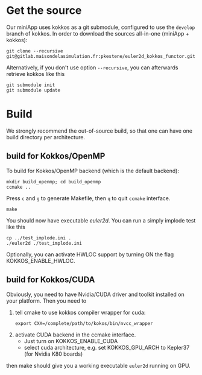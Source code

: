 # Get the source

Our miniApp uses kokkos as a git submodule, configured to use the `develop` branch of kokkos.
In order to download the sources all-in-one (miniApp + kokkos):

```shell
git clone --recursive git@gitlab.maisondelasimulation.fr:pkestene/euler2d_kokkos_functor.git
```

Alternatively, if you don't use option `--recursive`, you can afterwards retrieve kokkos like this
```shell
git submodule init
git submodule update
```

# Build

We strongly recommend the out-of-source build, so that one can have one build directory per architecture.

## build for Kokkos/OpenMP

To build for Kokkos/OpenMP backend (which is the default backend):
```shell
mkdir build_openmp; cd build_openmp
ccmake ..
```
Press `c` and `g` to generate Makefile, then `q` to quit `ccmake` interface.

```shell
make
```

You should now have executable *euler2d*. You can run a simply implode test like this
```shell
cp ../test_implode.ini .
./euler2d ./test_implode.ini
```

Optionally, you can activate HWLOC support by turning ON the flag KOKKOS_ENABLE_HWLOC.


## build for Kokkos/CUDA

Obviously, you need to have Nvidia/CUDA driver and toolkit installed on your platform.
Then you need to
 1. tell cmake to use kokkos compiler wrapper for cuda:
    ```shell
    export CXX=/complete/path/to/kokos/bin/nvcc_wrapper
    ```
 2. activate CUDA backend in the ccmake interface. 
    * Just turn on KOKKOS_ENABLE_CUDA 
    * select cuda architecture, e.g. set KOKKOS_GPU_ARCH to Kepler37 (for Nvidia K80 boards)

then make should give you a working executable `euler2d` running on GPU.

